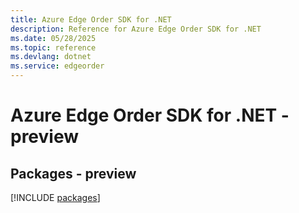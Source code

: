 ```yaml
---
title: Azure Edge Order SDK for .NET
description: Reference for Azure Edge Order SDK for .NET
ms.date: 05/28/2025
ms.topic: reference
ms.devlang: dotnet
ms.service: edgeorder
---
```

# Azure Edge Order SDK for .NET - preview
## Packages - preview
[!INCLUDE [packages](edge-order-index.md)]